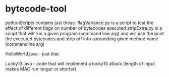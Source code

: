 # bytecode-tool

pythonScripts contains just those.
    flagVariance.py is a script to test the effect of different flags on number of bytecodes executed
    stripExtra.py is a script that will run a given program (command line arg) and will use the print the executed bytecodes and strip off info surounding given method name (commandline arg)

HelloWorld.java - just that

Lucky13.java - code that will implement a lucky13 attack (length of input makes MAC run longer or shorter)
